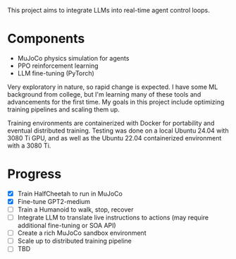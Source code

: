 This project aims to integrate LLMs into real-time agent control loops.

# Components
- MuJoCo physics simulation for agents
- PPO reinforcement learning
- LLM fine-tuning (PyTorch)

Very exploratory in nature, so rapid change is expected. I have some ML background from college, but I'm
learning many of these tools and advancements for the first time. My goals in this project include optimizing
training pipelines and scaling them up.

Training environments are containerized with Docker for portability and eventual distributed training.
Testing was done on a local Ubuntu 24.04 with 3080 Ti GPU, and as well as the Ubuntu 22.04 containerized
environment with a 3080 Ti.

# Progress
- [x] Train HalfCheetah to run in MuJoCo
- [x] Fine-tune GPT2-medium
- [ ] Train a Humanoid to walk, stop, recover
- [ ] Integrate LLM to translate live instructions to actions (may require additional fine-tuning or SOA API)
- [ ] Create a rich MuJoCo sandbox environment
- [ ] Scale up to distributed training pipeline
- [ ] TBD
